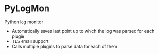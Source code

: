 PyLogMon
========

Python log monitor

* Automatically saves last point up to which the log was parsed for each plugin
* TLS email support
* Calls multiple plugins to parse data for each of them